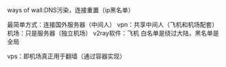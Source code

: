ways of wall:DNS污染，连接重置（ip黑名单）

最简单方式：连接国外服务器（中间人）
vpn：共享中间人（飞机和机场配套）
机场：只是服务器（独立机场）
v2ray软件：飞机
白名单是绕过大陆，黑名单是全局

vps：即机场真正用于翻墙（通过容器实现）

